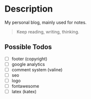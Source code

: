 # Description
My personal blog, mainly used for notes.

> Keep reading, writing, thinking. 

## Possible Todos
- [ ] footer (copyright)
- [ ] google analytics
- [ ] comment system (valine)
- [ ] seo
- [ ] logo
- [ ] fontawesome
- [ ] latex (katex)
